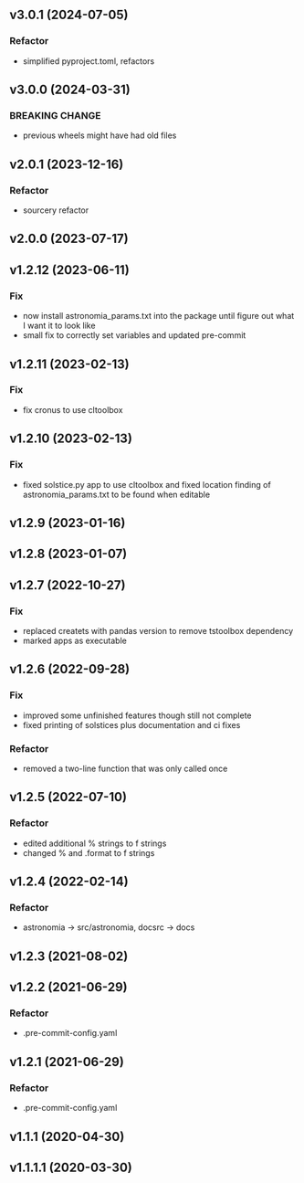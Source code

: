 ## v3.0.1 (2024-07-05)

### Refactor

- simplified pyproject.toml, refactors

## v3.0.0 (2024-03-31)

### BREAKING CHANGE

- previous wheels might have had old files

## v2.0.1 (2023-12-16)

### Refactor

- sourcery refactor

## v2.0.0 (2023-07-17)

## v1.2.12 (2023-06-11)

### Fix

- now install astronomia_params.txt into the package until figure out what I want it to look like
- small fix to correctly set variables and updated pre-commit

## v1.2.11 (2023-02-13)

### Fix

- fix cronus to use cltoolbox

## v1.2.10 (2023-02-13)

### Fix

- fixed solstice.py app to use cltoolbox and fixed location finding of astronomia_params.txt to be found when editable

## v1.2.9 (2023-01-16)

## v1.2.8 (2023-01-07)

## v1.2.7 (2022-10-27)

### Fix

- replaced createts with pandas version to remove tstoolbox dependency
- marked apps as executable

## v1.2.6 (2022-09-28)

### Fix

- improved some unfinished features though still not complete
- fixed printing of solstices plus documentation and ci fixes

### Refactor

- removed a two-line function that was only called once

## v1.2.5 (2022-07-10)

### Refactor

- edited additional % strings to f strings
- changed % and .format to f strings

## v1.2.4 (2022-02-14)

### Refactor

- astronomia -> src/astronomia, docsrc -> docs

## v1.2.3 (2021-08-02)

## v1.2.2 (2021-06-29)

### Refactor

- .pre-commit-config.yaml

## v1.2.1 (2021-06-29)

### Refactor

- .pre-commit-config.yaml

## v1.1.1 (2020-04-30)

## v1.1.1.1 (2020-03-30)
